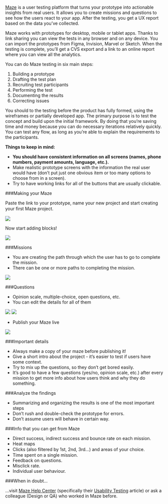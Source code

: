 [Maze](https://maze.design/) is a user testing platform that turns your prototype into actionable insights from real users. It allows you to create missions and questions to see how the users react to your app. After the testing, you get a UX report based on the data you’ve collected.

Maze works with prototypes for desktop, mobile or tablet apps. Thanks to link sharing you can view the tests in any browser and on any device. You can import the prototypes from Figma, Invision, Marvel or Sketch. When the testing is complete, you’ll get a CVS export and a link to an online report where you can view all the analytics.

You can do Maze testing in six main steps:

1. Building a prototype
2. Drafting the test plan
3. Recruiting test participants
4. Performing the test
5. Documenting the results
6. Correcting issues

You should to the testing before the product has fully formed, using the wireframes or partially developed app. The primary purpose is to test the concept and build upon the initial framework. By doing that you’re saving time and money because you can do necessary iterations relatively quickly. You can test any flow, as long as you’re able to explain the requirements to the participants.

**Things to keep in mind:**

- **You should have consistent information on all screens (names, phone numbers, payment amounts, language, etc.).**
- Make realistic prototype screens with the information the real user would have (don’t put just one obvious item or too many options to choose from in a screen).
- Try to have working links for all of the buttons that are usually clickable.

###Making your Maze

Paste the link to your prototype, name your new project and start creating your ﬁrst Maze project.

![](/img/tools-maze-1.jpg)

Now start adding blocks!

![](/img/tools-maze-2.jpg)


###Missions

- You are creating the path through which the user has to go to complete the mission.
- There can be one or more paths to completing the mission.

![](/img/tools-maze-3.jpg)


###Questions

- Opinion scale, multiple-choice, open questions, etc.
- You can edit the details for all of them

![](/img/tools-maze-4.jpg)
![](/img/tools-maze-5.jpg)

- Publish your Maze live

![](/img/tools-maze-6.jpg)

###Important details

- Always make a copy of your maze before publishing it!
- Give a short intro about the project - it’s easier to test if users have some context.
- Try to mix up the questions, so they don’t get bored easily.
- It’s good to have a few questions (yes/no, opinion scale, etc.) after every mission to get more info about how users think and why they do something.

###Analyze the findings

- Summarizing and organizing the results is one of the most important steps
- Don’t rush and double-check the prototype for errors.
- Don’t assume users will behave in certain way.

###Info that you can get from Maze

- Direct success, indirect success and bounce rate on each mission.
- Heat maps
- Clicks (also ﬁltered by 1st, 2nd, 3rd…) and areas of your choice.
- Time spent on a single mission.
- Feedback on questions.
- Misclick rate.
- Individual user behaviour.

###When in doubt...

...visit [Maze Help Center](https://help.maze.design/en/) (specifically their [Usability Testing](https://maze.design/guides/usability-testing) article) or ask a colleague (Design or QA) who worked in Maze before.
